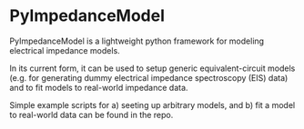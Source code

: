 # PyImpedanceModel
PyImpedanceModel is a lightweight python framework for modeling electrical impedance models.

In its current form, it can be used to setup generic equivalent-circuit models (e.g. for generating dummy electrical impedance spectroscopy (EIS) data) 
and to fit models to real-world impedance data.

Simple example scripts for a) seeting up arbitrary models, and b) fit a model to real-world data can be found in the repo.

